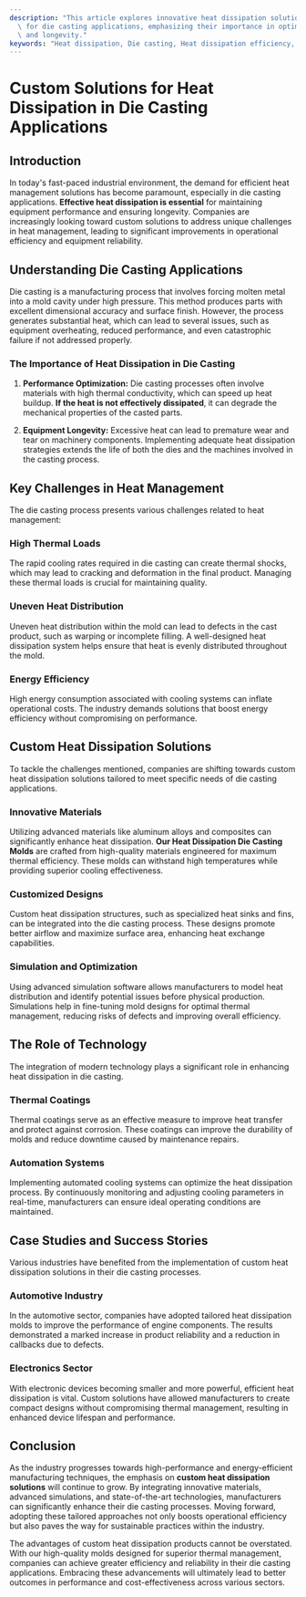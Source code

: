 ```yaml
---
description: "This article explores innovative heat dissipation solutions specifically tailored\
  \ for die casting applications, emphasizing their importance in optimizing performance\
  \ and longevity."
keywords: "Heat dissipation, Die casting, Heat dissipation efficiency, Heat sink"
---
```

# Custom Solutions for Heat Dissipation in Die Casting Applications

## Introduction

In today's fast-paced industrial environment, the demand for efficient heat management solutions has become paramount, especially in die casting applications. **Effective heat dissipation is essential** for maintaining equipment performance and ensuring longevity. Companies are increasingly looking toward custom solutions to address unique challenges in heat management, leading to significant improvements in operational efficiency and equipment reliability.

## Understanding Die Casting Applications 

Die casting is a manufacturing process that involves forcing molten metal into a mold cavity under high pressure. This method produces parts with excellent dimensional accuracy and surface finish. However, the process generates substantial heat, which can lead to several issues, such as equipment overheating, reduced performance, and even catastrophic failure if not addressed properly. 

### The Importance of Heat Dissipation in Die Casting

1. **Performance Optimization:** Die casting processes often involve materials with high thermal conductivity, which can speed up heat buildup. **If the heat is not effectively dissipated**, it can degrade the mechanical properties of the casted parts.
   
2. **Equipment Longevity:** Excessive heat can lead to premature wear and tear on machinery components. Implementing adequate heat dissipation strategies extends the life of both the dies and the machines involved in the casting process.

## Key Challenges in Heat Management

The die casting process presents various challenges related to heat management:

### High Thermal Loads

The rapid cooling rates required in die casting can create thermal shocks, which may lead to cracking and deformation in the final product. Managing these thermal loads is crucial for maintaining quality.

### Uneven Heat Distribution

Uneven heat distribution within the mold can lead to defects in the cast product, such as warping or incomplete filling. A well-designed heat dissipation system helps ensure that heat is evenly distributed throughout the mold.

### Energy Efficiency

High energy consumption associated with cooling systems can inflate operational costs. The industry demands solutions that boost energy efficiency without compromising on performance.

## Custom Heat Dissipation Solutions

To tackle the challenges mentioned, companies are shifting towards custom heat dissipation solutions tailored to meet specific needs of die casting applications.

### Innovative Materials

Utilizing advanced materials like aluminum alloys and composites can significantly enhance heat dissipation. **Our Heat Dissipation Die Casting Molds** are crafted from high-quality materials engineered for maximum thermal efficiency. These molds can withstand high temperatures while providing superior cooling effectiveness.

### Customized Designs

Custom heat dissipation structures, such as specialized heat sinks and fins, can be integrated into the die casting process. These designs promote better airflow and maximize surface area, enhancing heat exchange capabilities.

### Simulation and Optimization 

Using advanced simulation software allows manufacturers to model heat distribution and identify potential issues before physical production. Simulations help in fine-tuning mold designs for optimal thermal management, reducing risks of defects and improving overall efficiency.

## The Role of Technology

The integration of modern technology plays a significant role in enhancing heat dissipation in die casting.

### Thermal Coatings

Thermal coatings serve as an effective measure to improve heat transfer and protect against corrosion. These coatings can improve the durability of molds and reduce downtime caused by maintenance repairs.

### Automation Systems

Implementing automated cooling systems can optimize the heat dissipation process. By continuously monitoring and adjusting cooling parameters in real-time, manufacturers can ensure ideal operating conditions are maintained.

## Case Studies and Success Stories

Various industries have benefited from the implementation of custom heat dissipation solutions in their die casting processes.

### Automotive Industry

In the automotive sector, companies have adopted tailored heat dissipation molds to improve the performance of engine components. The results demonstrated a marked increase in product reliability and a reduction in callbacks due to defects.

### Electronics Sector

With electronic devices becoming smaller and more powerful, efficient heat dissipation is vital. Custom solutions have allowed manufacturers to create compact designs without compromising thermal management, resulting in enhanced device lifespan and performance.

## Conclusion

As the industry progresses towards high-performance and energy-efficient manufacturing techniques, the emphasis on **custom heat dissipation solutions** will continue to grow. By integrating innovative materials, advanced simulations, and state-of-the-art technologies, manufacturers can significantly enhance their die casting processes. Moving forward, adopting these tailored approaches not only boosts operational efficiency but also paves the way for sustainable practices within the industry.

The advantages of custom heat dissipation products cannot be overstated. With our high-quality molds designed for superior thermal management, companies can achieve greater efficiency and reliability in their die casting applications. Embracing these advancements will ultimately lead to better outcomes in performance and cost-effectiveness across various sectors.
